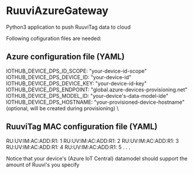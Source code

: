 # RuuviAzureGateway
Python3 application to push RuuviTag data to cloud

Following cofiguration files are needed:

## Azure configuration file (YAML)
IOTHUB_DEVICE_DPS_ID_SCOPE: "your-device-id-scope" \
IOTHUB_DEVICE_DPS_DEVICE_ID: "your-device-id" \
IOTHUB_DEVICE_DPS_DEVICE_KEY: "your-device-id-key" \
IOTHUB_DEVICE_DPS_ENDPOINT: "global.azure-devices-provisioning.net" \
IOTHUB_DEVICE_DPS_MODEL_ID: "your-device's-data-model-ide" \
IOTHUB_DEVICE_DPS_HOSTNAME: "your-provisioned-device-hostname" (optional, will be created during provisioning) \

## RuuviTag MAC configuration file (YAML)
RU:UV:IM:AC:ADD:R1: 1
RU:UV:IM:AC:ADD:R1: 2
RU:UV:IM:AC:ADD:R1: 3
RU:UV:IM:AC:ADD:R1: 4
RU:UV:IM:AC:ADD:R1: 5
.
.
.

Notice that your device's (Azure IoT Central) datamodel should support the amount of Ruuvi's you specify